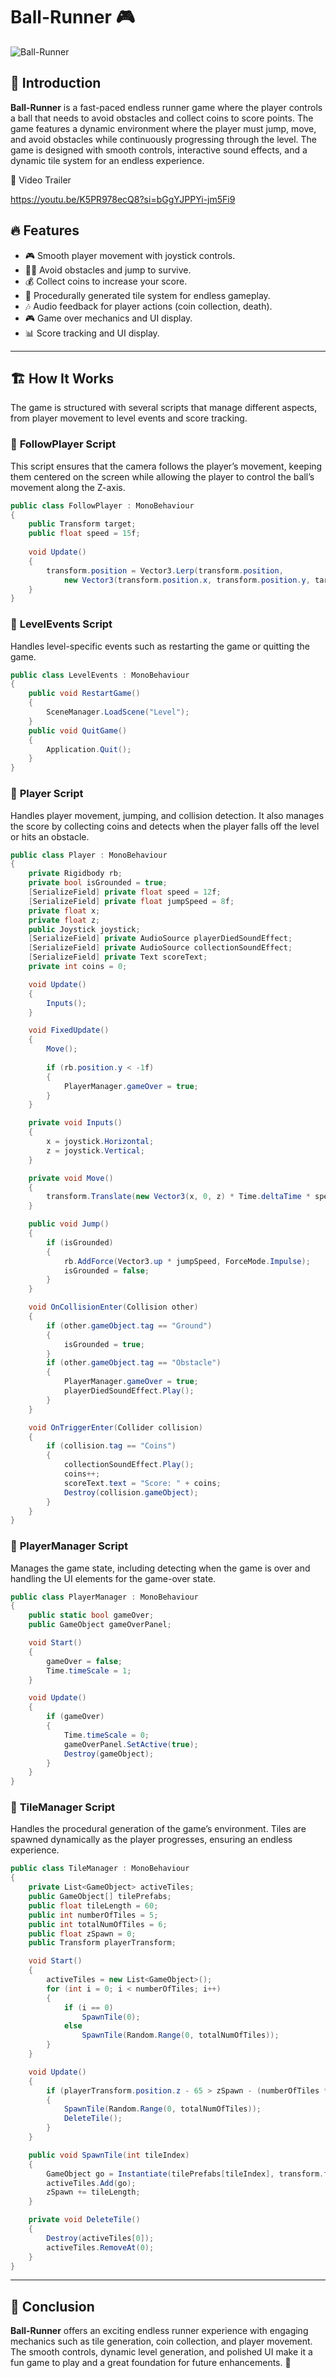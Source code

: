 # Ball-Runner 🎮

![Ball-Runner](https://user-images.githubusercontent.com/62818241/216779257-76b626b0-6e5e-47c8-9107-b5004bf70709.PNG)

## 📌 Introduction
**Ball-Runner** is a fast-paced endless runner game where the player controls a ball that needs to avoid obstacles and collect coins to score points. The game features a dynamic environment where the player must jump, move, and avoid obstacles while continuously progressing through the level. The game is designed with smooth controls, interactive sound effects, and a dynamic tile system for an endless experience.

🔗 Video Trailer

https://youtu.be/K5PR978ecQ8?si=bGgYJPPYi-jm5Fi9

## 🔥 Features
- 🎮 Smooth player movement with joystick controls.
- 🏃‍♂️ Avoid obstacles and jump to survive.
- 💰 Collect coins to increase your score.
- 🚧 Procedurally generated tile system for endless gameplay.
- 🎶 Audio feedback for player actions (coin collection, death).
- 🎮 Game over mechanics and UI display.
- 📊 Score tracking and UI display.

---

## 🏗️ How It Works
The game is structured with several scripts that manage different aspects, from player movement to level events and score tracking.

### 📌 **FollowPlayer Script**
This script ensures that the camera follows the player’s movement, keeping them centered on the screen while allowing the player to control the ball’s movement along the Z-axis.

```csharp
public class FollowPlayer : MonoBehaviour
{
    public Transform target;
    public float speed = 15f;
 
    void Update()
    {
        transform.position = Vector3.Lerp(transform.position, 
            new Vector3(transform.position.x, transform.position.y, target.position.z - 10), speed * Time.deltaTime);
    }
}
```

### 📌 **LevelEvents Script**
Handles level-specific events such as restarting the game or quitting the game.

```csharp
public class LevelEvents : MonoBehaviour
{
    public void RestartGame()
    {
        SceneManager.LoadScene("Level");
    }
    public void QuitGame()
    {
        Application.Quit();
    }
}
```

### 📌 **Player Script**
Handles player movement, jumping, and collision detection. It also manages the score by collecting coins and detects when the player falls off the level or hits an obstacle.

```csharp
public class Player : MonoBehaviour
{
    private Rigidbody rb;
    private bool isGrounded = true;
    [SerializeField] private float speed = 12f;
    [SerializeField] private float jumpSpeed = 8f;
    private float x;
    private float z;
    public Joystick joystick;
    [SerializeField] private AudioSource playerDiedSoundEffect;
    [SerializeField] private AudioSource collectionSoundEffect;
    [SerializeField] private Text scoreText;
    private int coins = 0;

    void Update()
    {
        Inputs();
    }

    void FixedUpdate()
    {
        Move();
    
        if (rb.position.y < -1f)
        {
            PlayerManager.gameOver = true;
        }
    }

    private void Inputs()
    {
        x = joystick.Horizontal;
        z = joystick.Vertical;
    }

    private void Move()
    {
        transform.Translate(new Vector3(x, 0, z) * Time.deltaTime * speed, Space.World);
    }

    public void Jump()
    {
        if (isGrounded)
        {
            rb.AddForce(Vector3.up * jumpSpeed, ForceMode.Impulse);
            isGrounded = false;
        }
    }

    void OnCollisionEnter(Collision other)
    {
        if (other.gameObject.tag == "Ground")
        {
            isGrounded = true;
        }
        if (other.gameObject.tag == "Obstacle")
        {
            PlayerManager.gameOver = true;
            playerDiedSoundEffect.Play();
        }
    }

    void OnTriggerEnter(Collider collision) 
    {
        if (collision.tag == "Coins")
        {
            collectionSoundEffect.Play();
            coins++;
            scoreText.text = "Score: " + coins;
            Destroy(collision.gameObject);
        }    
    }
}
```

### 📌 **PlayerManager Script**
Manages the game state, including detecting when the game is over and handling the UI elements for the game-over state.

```csharp
public class PlayerManager : MonoBehaviour
{
    public static bool gameOver;
    public GameObject gameOverPanel;

    void Start()
    {
        gameOver = false;
        Time.timeScale = 1;
    }

    void Update()
    {
        if (gameOver)
        {
            Time.timeScale = 0;
            gameOverPanel.SetActive(true);
            Destroy(gameObject);
        }
    }
}
```

### 📌 **TileManager Script**
Handles the procedural generation of the game’s environment. Tiles are spawned dynamically as the player progresses, ensuring an endless experience.

```csharp
public class TileManager : MonoBehaviour
{
    private List<GameObject> activeTiles;
    public GameObject[] tilePrefabs;
    public float tileLength = 60;
    public int numberOfTiles = 5;
    public int totalNumOfTiles = 6;
    public float zSpawn = 0;
    public Transform playerTransform;

    void Start()
    {
        activeTiles = new List<GameObject>();
        for (int i = 0; i < numberOfTiles; i++)
        {
            if (i == 0)
                SpawnTile(0);
            else
                SpawnTile(Random.Range(0, totalNumOfTiles));
        }
    }

    void Update()
    {
        if (playerTransform.position.z - 65 > zSpawn - (numberOfTiles * tileLength))
        {
            SpawnTile(Random.Range(0, totalNumOfTiles));
            DeleteTile();
        }
    }

    public void SpawnTile(int tileIndex)
    {
        GameObject go = Instantiate(tilePrefabs[tileIndex], transform.forward * zSpawn, transform.rotation);
        activeTiles.Add(go);
        zSpawn += tileLength;
    }

    private void DeleteTile()
    {
        Destroy(activeTiles[0]);
        activeTiles.RemoveAt(0);
    }
}
```

---

## 🎯 Conclusion
**Ball-Runner** offers an exciting endless runner experience with engaging mechanics such as tile generation, coin collection, and player movement. The smooth controls, dynamic level generation, and polished UI make it a fun game to play and a great foundation for future enhancements. 🚀
